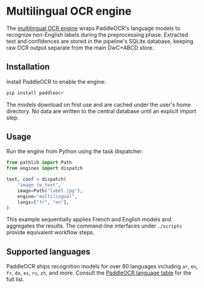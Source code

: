 # Multilingual OCR engine

The [multilingual OCR engine](../engines/multilingual/__init__.py) wraps
PaddleOCR's language models to recognize non-English labels during the
preprocessing phase. Extracted text and confidences are stored in the pipeline's
SQLite database, keeping raw OCR output separate from the main DwC+ABCD store.

## Installation

Install PaddleOCR to enable the engine:

```sh
pip install paddleocr
```

The models download on first use and are cached under the user's home
directory. No data are written to the central database until an explicit import
step.

## Usage

Run the engine from Python using the task dispatcher:

```python
from pathlib import Path
from engines import dispatch

text, conf = dispatch(
    "image_to_text",
    image=Path("label.jpg"),
    engine="multilingual",
    langs=["fr", "en"],
)
```

This example sequentially applies French and English models and aggregates the
results. The command-line interfaces under `./scripts` provide equivalent
workflow steps.

## Supported languages

PaddleOCR ships recognition models for over 80 languages including `ar`, `en`,
`fr`, `de`, `es`, `ru`, `zh`, and more. Consult the
[PaddleOCR language table](https://github.com/PaddlePaddle/PaddleOCR/blob/release/2.7/doc/doc_en/multi_languages.md)
for the full list.

